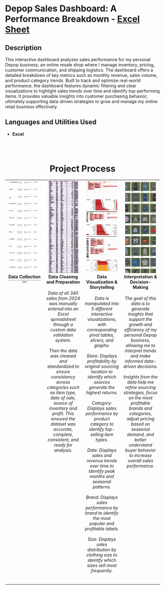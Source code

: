 <h1>Depop Sales Dashboard: A Performance Breakdown - <a href="./DEPOPSALES_2024.xlsx" download>Excel Sheet</a> </h1>


<h2>Description</h2>
This interactive dashboard analyzes sales performance for my personal Depop business, an online resale shop where I manage inventory, pricing, customer communication, and shipping logistics. The dashboard offers a detailed breakdown of key metrics such as monthly revenue, sales volume, and product category trends. Built to track and optimize real-world performance, the dashboard features dynamic filtering and clear visualizations to highlight sales trends over time and identify top-performing items. It provides valuable insights into customer purchasing behavior, ultimately supporting data-driven strategies to grow and manage my online retail business effectively.  
<br />


<h2>Languages and Utilities Used</h2>

- <b>Excel</b> 


<br><br>

<div align="center">
  <h1>Project Process</h1>
</div>

<table width="100%" style="table-layout: fixed;">
  <tr>
    <td align="center" valign="top" width="25%">
      <div>
        <img src="DepopProject_P1.png" style="width: 90%; height: 300px; object-fit: cover;" />
        <b>Data Collection</b>
        <br>
        <h6 style="text-align: center; min-height: 150px; font-size: 2px;">
          This project is based on sales transaction data gathered from my own Depop business operations throughout 2024.
          <br><br> <a href="https://www.depop.com/moriojac/">My Depop Page</a>
        </h6>
      </div>
    </td>
    <td align="center" valign="top" width="25%">
      <div>
        <img src="DepopProject_P2.png" style="width: 90%; height: 300px; object-fit: cover;" />
        <b>Data Cleaning and Preparation</b>
        <h6 style="text-align: center; min-height: 150px;">
          Data of all 340 sales from 2024 was manually entered into an Excel spreadsheet through a custom data validation system.
          <br><br>
          Then the data was cleaned and standardized to ensure consistency across categories such as item type, date of sale, source of inventory and profit. This ensured the dataset was accurate, complete, consistent, and ready for analysis.
        </h6>
      </div>
    </td>
    <td align="center" valign="top" width="25%">
      <div>
        <img src="DepopProject_P3.png" style="width: 90%; height: 300px; object-fit: cover;" />
        <b>Data Visualization & Storytelling</b>
        <h6 style="text-align: center; min-height: 150px;">
          Data is manipulated into 5 different interactive visualizations, with corresponding pivot tables, slicers, and graphs:
          <br><br> Store: Displays profitability by original sourcing location to identify which sources generate the highest returns.
          <br><br> Category: Displays sales performance by product category to identify top-selling item types.
          <br><br> Date: Displays sales and revenue trends over time to identify peak months and seasonal patterns.
          <br><br> Brand: Displays sales performance by brand to identify the most popular and profitable labels.
          <br><br> Size: Displays sales distribution by clothing size to identify which sizes sell most frequently.
        </h6>
      </div>
    </td>
    <td align="center" valign="top" width="25%">
      <div>
        <img src="DepopProject_P4.png" style="width: 90%; height: 300px; object-fit: cover;" />
        <b>Interpretation & Decision-Making</b>
        <h6 style="text-align: center; min-height: 150px;">
          The goal of this data is to generate insights that support the growth and efficiency of my personal Depop business, allowing me to interpret trends and make informed data-driven decisions.
         <br><br> Insights from the data help me refine sourcing strategies, focus on the most profitable brands and categories, adjust pricing based on seasonal demand, and better   
         understand buyer behavior to increase overall sales performance.
        </h6>
      </div>
    </td>
  </tr>
</table>
